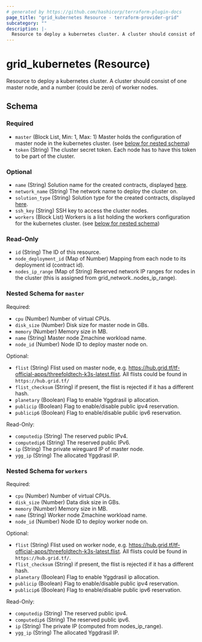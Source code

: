 ```yaml
---
# generated by https://github.com/hashicorp/terraform-plugin-docs
page_title: "grid_kubernetes Resource - terraform-provider-grid"
subcategory: ""
description: |-
  Resource to deploy a kubernetes cluster. A cluster should consist of one master node, and a number (could be zero) of worker nodes.
---
```


# grid_kubernetes (Resource)

Resource to deploy a kubernetes cluster. A cluster should consist of one master node, and a number (could be zero) of worker nodes.



<!-- schema generated by tfplugindocs -->
## Schema

### Required

- `master` (Block List, Min: 1, Max: 1) Master holds the configuration of master node in the kubernetes cluster. (see [below for nested schema](#nestedblock--master))
- `token` (String) The cluster secret token. Each node has to have this token to be part of the cluster.

### Optional

- `name` (String) Solution name for the created contracts, displayed [here](https://play.dev.grid.tf/#/contractslist).
- `network_name` (String) The network name to deploy the cluster on.
- `solution_type` (String) Solution type for the created contracts, displayed [here](https://play.dev.grid.tf/#/contractslist).
- `ssh_key` (String) SSH key to access the cluster nodes.
- `workers` (Block List) Workers is a list holding the workers configuration for the kubernetes cluster. (see [below for nested schema](#nestedblock--workers))

### Read-Only

- `id` (String) The ID of this resource.
- `node_deployment_id` (Map of Number) Mapping from each node to its deployment id (contract id).
- `nodes_ip_range` (Map of String) Reserved network IP ranges for nodes in the cluster (this is assigned from grid_network.<network-resource-name>.nodes_ip_range).

<a id="nestedblock--master"></a>
### Nested Schema for `master`

Required:

- `cpu` (Number) Number of virtual CPUs.
- `disk_size` (Number) Disk size for master node in GBs.
- `memory` (Number) Memory size in MB.
- `name` (String) Master node Zmachine workload name.
- `node_id` (Number) Node ID to deploy master node on.

Optional:

- `flist` (String) Flist used on master node, e.g. https://hub.grid.tf/tf-official-apps/threefoldtech-k3s-latest.flist. All flists could be found in `https://hub.grid.tf/`
- `flist_checksum` (String) if present, the flist is rejected if it has a different hash.
- `planetary` (Boolean) Flag to enable Yggdrasil ip allocation.
- `publicip` (Boolean) Flag to enable/disable public ipv4 reservation.
- `publicip6` (Boolean) Flag to enable/disable public ipv6 reservation.

Read-Only:

- `computedip` (String) The reserved public IPv4.
- `computedip6` (String) The reserved public IPv6.
- `ip` (String) The private wireguard IP of master node.
- `ygg_ip` (String) The allocated Yggdrasil IP.


<a id="nestedblock--workers"></a>
### Nested Schema for `workers`

Required:

- `cpu` (Number) Number of virtual CPUs.
- `disk_size` (Number) Data disk size in GBs.
- `memory` (Number) Memory size in MB.
- `name` (String) Worker node Zmachine workload name.
- `node_id` (Number) Node ID to deploy worker node on.

Optional:

- `flist` (String) Flist used on worker node, e.g. https://hub.grid.tf/tf-official-apps/threefoldtech-k3s-latest.flist. All flists could be found in `https://hub.grid.tf/`.
- `flist_checksum` (String) if present, the flist is rejected if it has a different hash.
- `planetary` (Boolean) Flag to enable Yggdrasil ip allocation.
- `publicip` (Boolean) Flag to enable/disable public ipv4 reservation.
- `publicip6` (Boolean) Flag to enable/disable public ipv6 reservation.

Read-Only:

- `computedip` (String) The reserved public ipv4.
- `computedip6` (String) The reserved public ipv6.
- `ip` (String) The private IP (computed from nodes_ip_range).
- `ygg_ip` (String) The allocated Yggdrasil IP.


